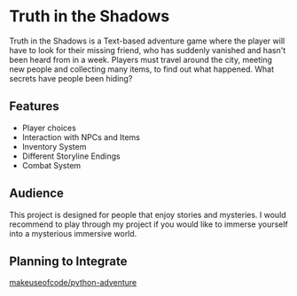 # Truth in the Shadows
Truth in the Shadows is a Text-based adventure game where the player will have to look for their missing friend, who has suddenly vanished and hasn't been heard from in a week. Players must travel around the city, meeting new people and collecting many items, to find out what happened. What secrets have people been hiding?

## Features
- Player choices
- Interaction with NPCs and Items
- Inventory System
- Different Storyline Endings
- Combat System

## Audience
This project is designed for people that enjoy stories and mysteries. I would recommend to play through my project if you would like to immerse yourself into a mysterious immersive world.

## Planning to Integrate
[makeuseofcode/python-adventure](https://github.com/makeuseofcode/python-adventure-game)

